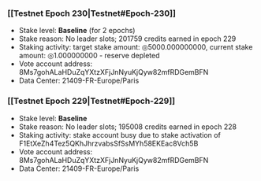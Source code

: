 ### [[Testnet Epoch 230|Testnet#Epoch-230]]
* Stake level: **Baseline** (for 2 epochs)
* Stake reason: No leader slots; 201759 credits earned in epoch 229
* Staking activity: target stake amount: ◎5000.000000000, current stake amount: ◎1.000000000 - reserve depleted
* Vote account address: 8Ms7gohALaHDuZqYXtzXFjJnNyuKjQyw82mfRDGemBFN
* Data Center: 21409-FR-Europe/Paris
### [[Testnet Epoch 229|Testnet#Epoch-229]]
* Stake level: **Baseline**
* Stake reason: No leader slots; 195008 credits earned in epoch 228
* Staking activity: stake account busy due to stake activation of F1EtXeZh4Tez5QKhJhrzvabsSfSsMYh58EKEac8Vch5B
* Vote account address: 8Ms7gohALaHDuZqYXtzXFjJnNyuKjQyw82mfRDGemBFN
* Data Center: 21409-FR-Europe/Paris